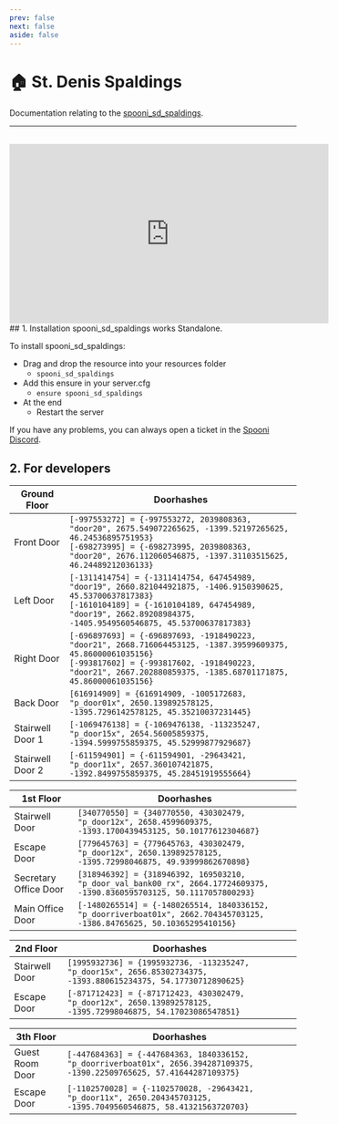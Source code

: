 ```yaml
---
prev: false
next: false
aside: false
---
```


# 🏠 St. Denis Spaldings
Documentation relating to the [spooni_sd_spaldings](https://spooni-mapping.tebex.io/package/6172478).

___
<br>
<iframe width="560" height="315" src="https://www.youtube.com/embed/cm9TFCy2-34?si=elF40r5BwGz2kIUa" frameborder="0" allow="accelerometer; autoplay; clipboard-write; encrypted-media; gyroscope; picture-in-picture; web-share" referrerpolicy="strict-origin-when-cross-origin" allowfullscreen></iframe>
## 1. Installation
spooni_sd_spaldings works Standalone.  

To install spooni_sd_spaldings:
- Drag and drop the resource into your resources folder
  - `spooni_sd_spaldings`
- Add this ensure in your server.cfg
  - `ensure spooni_sd_spaldings`
- At the end
  - Restart the server

If you have any problems, you can always open a ticket in the [Spooni Discord](https://discord.gg/spooni).

## 2. For developers
| Ground Floor              | Doorhashes
|---------------------------|----------------------------------------------------------------------------------|
| Front Door                | `[-997553272] = {-997553272, 2039808363, "door20", 2675.549072265625, -1399.52197265625, 46.24536895751953}` <br> `[-698273995] = {-698273995, 2039808363, "door20", 2676.112060546875, -1397.31103515625, 46.24489212036133}`
| Left Door                 | `[-1311414754] = {-1311414754, 647454989, "door19", 2660.821044921875, -1406.9150390625, 45.53700637817383}` <br> `[-1610104189] = {-1610104189, 647454989, "door19", 2662.89208984375, -1405.9549560546875, 45.53700637817383}`
| Right Door                | `[-696897693] = {-696897693, -1918490223, "door21", 2668.716064453125, -1387.39599609375, 45.86000061035156}` <br> `[-993817602] = {-993817602, -1918490223, "door21", 2667.202880859375, -1385.68701171875, 45.86000061035156}`
| Back Door                 | `[616914909] = {616914909, -1005172683, "p_door01x", 2650.139892578125, -1395.7296142578125, 45.35210037231445}`
| Stairwell Door 1          | `[-1069476138] = {-1069476138, -113235247, "p_door15x", 2654.56005859375, -1394.5999755859375, 45.52999877929687}`
| Stairwell Door 2          | `[-611594901] = {-611594901, -29643421, "p_door11x", 2657.360107421875, -1392.8499755859375, 45.28451919555664}`

| 1st Floor                 | Doorhashes
|---------------------------|----------------------------------------------------------------------------------|
| Stairwell Door            | `[340770550] = {340770550, 430302479, "p_door12x", 2658.4599609375, -1393.1700439453125, 50.10177612304687}`
| Escape Door               | `[779645763] = {779645763, 430302479, "p_door12x", 2650.139892578125, -1395.72998046875, 49.93999862670898}`
| Secretary Office Door     | `[318946392] = {318946392, 169503210, "p_door_val_bank00_rx", 2664.17724609375, -1390.8360595703125, 50.1117057800293}`
| Main Office Door               | `[-1480265514] = {-1480265514, 1840336152, "p_doorriverboat01x", 2662.704345703125, -1386.84765625, 50.10365295410156}`

| 2nd Floor                 | Doorhashes
|---------------------------|----------------------------------------------------------------------------------|
| Stairwell Door            | `[1995932736] = {1995932736, -113235247, "p_door15x", 2656.85302734375, -1393.880615234375, 54.17730712890625}`
| Escape Door               | `[-871712423] = {-871712423, 430302479, "p_door12x", 2650.139892578125, -1395.72998046875, 54.17023086547851}`

| 3th Floor                 | Doorhashes
|---------------------------|----------------------------------------------------------------------------------|
| Guest Room Door           | `[-447684363] = {-447684363, 1840336152, "p_doorriverboat01x", 2656.394287109375, -1390.22509765625, 57.41644287109375}`
| Escape Door               | `[-1102570028] = {-1102570028, -29643421, "p_door11x", 2650.204345703125, -1395.7049560546875, 58.41321563720703}`